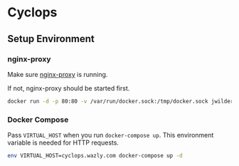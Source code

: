 # Cyclops

## Setup Environment

### nginx-proxy

Make sure [nginx-proxy](https://github.com/jwilder/nginx-proxy) is running.

If not, nginx-proxy should be started first.

```sh
docker run -d -p 80:80 -v /var/run/docker.sock:/tmp/docker.sock jwilder/nginx-proxy
```

### Docker Compose

Pass `VIRTUAL_HOST` when you run `docker-compose up`.
This environment variable is needed for HTTP requests.

```sh
env VIRTUAL_HOST=cyclops.wazly.com docker-compose up -d
```
